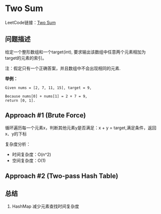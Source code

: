 # Two Sum 
LeetCode链接：[Two Sum](https://leetcode.com/problems/two-sum/description/)
## 问题描述
给定一个整形数组和一个target(int), 要求输出该数组中任意两个元素相加为target的元素的索引。

注：假定只有一个正确答案，并且数组中不会出现相同的元素.

**举例：**

```
Given nums = [2, 7, 11, 15], target = 9,

Because nums[0] + nums[1] = 2 + 7 = 9,
return [0, 1].
```

## Approach #1 (Brute Force)

循环遍历每一个元素x，判断其他元素y是否满足：x + y = target,满足条件，返回x、y的下标

复杂度分析：

- 时间复杂度：O(n^2)
- 空间复杂度：O(1)

## Approach #2 (Two-pass Hash Table)




## 总结

1. HashMap 减少元素查找时间复杂度
